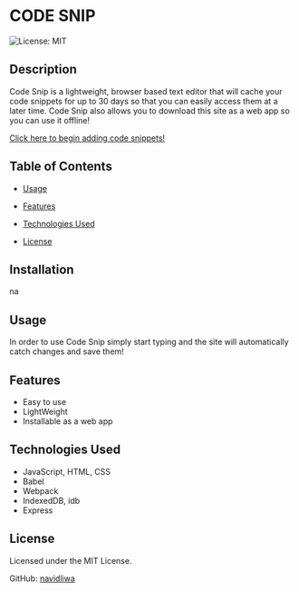 
# CODE SNIP

![License: MIT](https://img.shields.io/badge/License-MIT-yellow.svg)


## Description

Code Snip is a lightweight, browser based text editor that will cache your code snippets for up to 30 days so that you can easily access them at a later time. Code Snip also allows you to download this site as a web app so you can use it offline!

[Click here to begin adding code snippets!](https://code-snip.herokuapp.com/)


## Table of Contents

- [Usage](#usage)

- [Features](#features)

- [Technologies Used](#technologiesused)

- [License](#license)

## Installation
na


## Usage

In order to use Code Snip simply start typing and the site will automatically catch changes and save them!


## Features

- Easy to use
- LightWeight
- Installable as a web app

## Technologies Used

- JavaScript, HTML, CSS
- Babel
- Webpack
- IndexedDB, idb
- Express

## License

Licensed under the MIT License.

GitHub: [navidliwa](https://github.com/navidliwa)